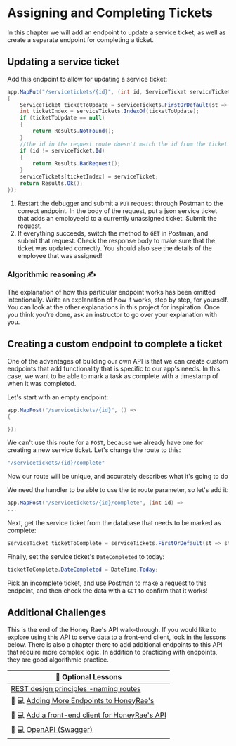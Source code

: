 # Assigning and Completing Tickets
In this chapter we will add an endpoint to update a service ticket, as well as create a separate endpoint for completing a ticket.

## Updating a service ticket

Add this endpoint to allow for updating a service ticket:
```csharp
app.MapPut("/servicetickets/{id}", (int id, ServiceTicket serviceTicket) =>
{
    ServiceTicket ticketToUpdate = serviceTickets.FirstOrDefault(st => st.Id == id);
    int ticketIndex = serviceTickets.IndexOf(ticketToUpdate);
    if (ticketToUpdate == null)
    {
        return Results.NotFound();
    }
    //the id in the request route doesn't match the id from the ticket in the request body. That's a bad request!
    if (id != serviceTicket.Id)
    {
        return Results.BadRequest();
    }
    serviceTickets[ticketIndex] = serviceTicket;
    return Results.Ok();
});
```

1. Restart the debugger and submit a `PUT` request through Postman to the correct endpoint. In the body of the request, put a json service ticket that adds an employeeId to a currently unassigned ticket. Submit the request. 
1. If everything succeeds, switch the method to `GET` in Postman, and submit that request. Check the response body to make sure that the ticket was updated correctly. You should also see the details of the employee that was assigned!

### Algorithmic reasoning  ✍️ 
The explanation of how this particular endpoint works has been omitted intentionally. Write an explanation of how it works, step by step, for yourself. You can look at the other explanations in this project for inspiration.  Once you think you're done, ask an instructor to go over your explanation with you. 

## Creating a custom endpoint to complete a ticket

One of the advantages of building our own API is that we can create custom endpoints that add functionality that is specific to our app's needs. In this case, we want to be able to mark a task as complete with a timestamp of when it was completed. 

Let's start with an empty endpoint:
``` csharp
app.MapPost("/servicetickets/{id}", () =>
{

});
```
We can't use this route for a `POST`, because we already have one for creating a new service ticket. Let's change the route to this:
``` csharp
"/servicetickets/{id}/complete"
```

Now our route will be unique, and accurately describes what it's going to do

We need the handler to be able to use the `id` route parameter, so let's add it:
``` csharp
app.MapPost("/servicetickets/{id}/complete", (int id) =>
...
```

Next, get the service ticket from the database that needs to be marked as complete:
``` csharp
ServiceTicket ticketToComplete = serviceTickets.FirstOrDefault(st => st.Id == id);
```
Finally, set the service ticket's `DateCompleted` to today:
``` csharp
ticketToComplete.DateCompleted = DateTime.Today;
```

Pick an incomplete ticket, and use Postman to make a request to this endpoint, and then check the data with a `GET` to confirm that it works!

## Additional Challenges
This is the end of the Honey Rae's API walk-through. If you would like to explore using this API to serve data to a front-end client, look in the lessons below. There is also a chapter there to add additional endpoints to this API that require more complex logic. In addition to practicing with endpoints, they are good algorithmic practice. 

|:compass: Optional Lessons|
|--|
|[REST design principles -naming routes](./rest-concepts.md)|
|🍯 💻 [Adding More Endpoints to HoneyRae's](./honey-rae-more-endpoints.md)|
|🍯 💻 [Add a front-end client for HoneyRae's API](./honey-rae-client.md)|
|🍯 💻 [OpenAPI (Swagger)](./honey-rae-open-api.md)|


